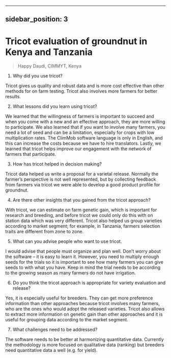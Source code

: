 ---
sidebar_position: 3
--

# Tricot evaluation of groundnut in Kenya and Tanzania
> Happy Daudi, CIMMYT, Kenya

1.	Why did you use tricot? 

Tricot gives us quality and robust data and is more cost effective than other methods for on farm testing. Tricot also involves more farmers for better results. 

2.	What lessons did you learn using tricot? 

We learned that the willingness of farmers is important to succeed and when you come with a new and an effective approach, they are more willing to participate. We also learned that if you want to involve many farmers, you need a lot of seed and can be a limitation, especially for crops with low multiplication rates. The ClimMob software language is only in English, and this can increase the costs because we have to hire translators. Lastly, we learned that tricot helps improve our engagement with the network of farmers that participate.

3.	How has tricot helped in decision making? 

Tricot data helped us write a proposal for a varietal release. Normally the farmer’s perspective is not well represented, but by collecting feedback from farmers via tricot we were able to develop a good product profile for groundnut. 

4.	Are there other insights that you gained from the tricot approach? 

With tricot, we can estimate on farm genetic gain, which is important for research and breeding, and before tricot we could only do this with on station data which was very different. Tricot also helped us group varieties according to market segment; for example, in Tanzania, farmers selection traits are different from zone to zone. 

5.	What can you advise people who want to use tricot. 

I would advise that people must organize and plan well. Don’t worry about the software – it is easy to learn it. However, you need to multiply enough seeds for the trials so it is important to see how many farmers you can give seeds to with what you have. Keep in mind the trial needs to be according to the growing season as many farmers do not have irrigation. 

6.	Do you think the tricot approach is appropriate for variety evaluation and release? 

Yes, it is especially useful for breeders. They can get more preference information than other approaches because tricot involves many farmers, who are the ones who would adopt the released varieties. Tricot also allows to extract more information on genetic gain than other approaches and it is useful for grouping data according to the market segment. 

7.	What challenges need to be addressed? 

The software needs to be better at harmonizing quantitative data. Currently the methodology is more focused on qualitative data (ranking) but breeders need quantitative data a well (e.g. for yield).
